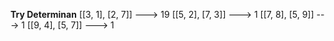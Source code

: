 **Try Determinan**
[[3, 1], [2, 7]] ---> 19
[[5, 2], [7, 3]] ---> 1
[[7, 8], [5, 9]] ---> 1
[[9, 4], [5, 7]] ---> 1